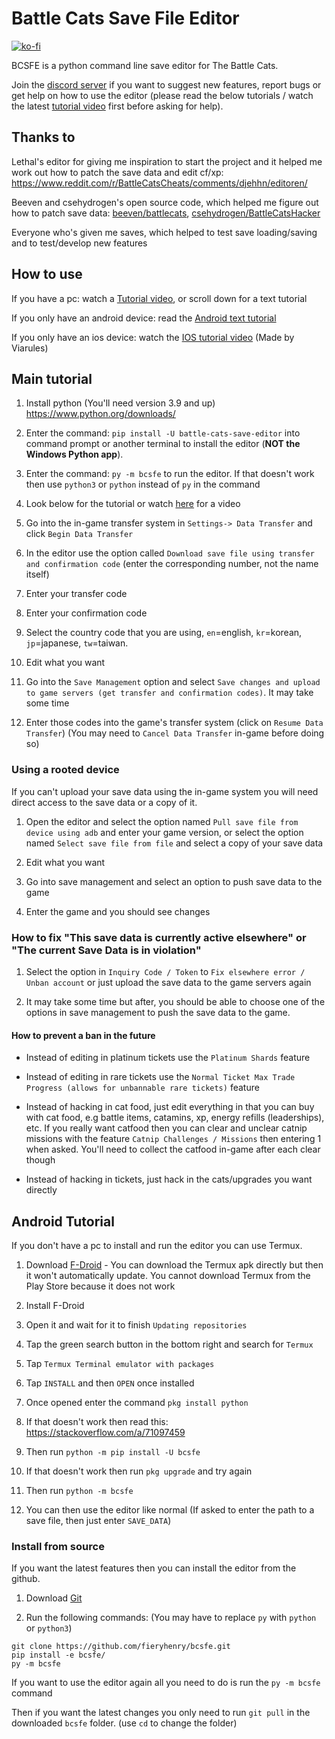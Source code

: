 # Battle Cats Save File Editor

[![ko-fi](https://ko-fi.com/img/githubbutton_sm.svg)](https://ko-fi.com/M4M53M4MN)

BCSFE is a python command line save editor for The Battle Cats.

Join the [discord server](https://discord.gg/DvmMgvn5ZB) if you want to suggest new features, report bugs or get help on how to use the editor (please read the below tutorials / watch the latest [tutorial video](https://www.youtube.com/watch?v=Kr6VaLTXOSY) first before asking for help).

## Thanks to

Lethal's editor for giving me inspiration to start the project and it helped me work out how to patch the save data and edit cf/xp: <https://www.reddit.com/r/BattleCatsCheats/comments/djehhn/editoren/>

Beeven and csehydrogen's open source code, which helped me figure out how to patch save data: [beeven/battlecats](https://github.com/beeven/battlecats), [csehydrogen/BattleCatsHacker](https://github.com/csehydrogen/BattleCatsHacker)

Everyone who's given me saves, which helped to test save loading/saving and to test/develop new features

## How to use

If you have a pc: watch a [Tutorial video](https://www.youtube.com/watch?v=Kr6VaLTXOSY), or scroll down for a text tutorial

If you only have an android device: read the [Android text tutorial](https://github.com/fieryhenry/BCSFE-Python#android-tutorial)

If you only have an ios device: watch the [IOS tutorial video](https://www.youtube.com/watch?v=xw-uOqQRYJ8) (Made by Viarules)

## Main tutorial

1. Install python (You'll need version 3.9 and up) <https://www.python.org/downloads/>

1. Enter the command: `pip install -U battle-cats-save-editor` into command prompt or another terminal to install the editor (**NOT the Windows Python app**).

1. Enter the command: `py -m bcsfe` to run the editor. If that doesn't work then use `python3` or `python` instead of `py` in the command

1. Look below for the tutorial or watch [here](https://www.youtube.com/watch?v=Kr6VaLTXOSY) for a video

1. Go into the in-game transfer system in `Settings-> Data Transfer` and click `Begin Data Transfer`

1. In the editor use the option called `Download save file using transfer and confirmation code` (enter the corresponding number, not the name itself)

1. Enter your transfer code

1. Enter your confirmation code

1. Select the country code that you are using, `en`=english, `kr`=korean, `jp`=japanese, `tw`=taiwan.

1. Edit what you want

1. Go into the `Save Management` option and select `Save changes and upload to game servers (get transfer and confirmation codes)`. It may take some time

1. Enter those codes into the game's transfer system (click on `Resume Data Transfer`) (You may need to `Cancel Data Transfer` in-game before doing so)

### Using a rooted device

If you can't upload your save data using the in-game system you will need direct access to the save data or a copy of it.

1. Open the editor and select the option named `Pull save file from device using adb` and enter your game version, or select the option named `Select save file from file` and select a copy of your save data

1. Edit what you want

1. Go into save management and select an option to push save data to the game

1. Enter the game and you should see changes

### How to fix "This save data is currently active elsewhere" or "The current Save Data is in violation"

1. Select the option in `Inquiry Code / Token` to `Fix elsewhere error / Unban account` or just upload the save data to the game servers again

1. It may take some time but after, you should be able to choose one of the options in save management to push the save data to the game.

#### How to prevent a ban in the future

- Instead of editing in platinum tickets use the `Platinum Shards` feature

- Instead of editing in rare tickets use the `Normal Ticket Max Trade Progress (allows for unbannable rare tickets)` feature

- Instead of hacking in cat food, just edit everything in that you can buy with cat food, e.g battle items, catamins, xp, energy refills (leaderships), etc. If you really want catfood then you can clear and unclear catnip missions with the feature `Catnip Challenges / Missions` then entering 1 when asked. You'll need to collect the catfood in-game after each clear though

- Instead of hacking in tickets, just hack in the cats/upgrades you want directly

## Android Tutorial

If you don't have a pc to install and run the editor you can use Termux.

1. Download [F-Droid](https://f-droid.org/F-Droid.apk) - You can download the Termux apk directly but then it won't automatically update. You cannot download Termux from the Play Store because it does not work

2. Install F-Droid

3. Open it and wait for it to finish `Updating repositories`

4. Tap the green search button in the bottom right and search for `Termux`

5. Tap `Termux Terminal emulator with packages`

6. Tap `INSTALL` and then `OPEN` once installed

7. Once opened enter the command `pkg install python`

8. If that doesn't work then read this: <https://stackoverflow.com/a/71097459>

9. Then run `python -m pip install -U bcsfe`

10. If that doesn't work then run `pkg upgrade` and try again

11. Then run `python -m bcsfe`

12. You can then use the editor like normal (If asked to enter the path to a save file, then just enter `SAVE_DATA`)

### Install from source

If you want the latest features then you can install the editor from the github.

1. Download [Git](https://git-scm.com/downloads)

2. Run the following commands: (You may have to replace `py` with `python` or `python3`)

```batch
git clone https://github.com/fieryhenry/bcsfe.git
pip install -e bcsfe/
py -m bcsfe
```

If you want to use the editor again all you need to do is run the `py -m bcsfe` command

Then if you want the latest changes you only need to run `git pull` in the downloaded `bcsfe` folder. (use `cd` to change the folder)
